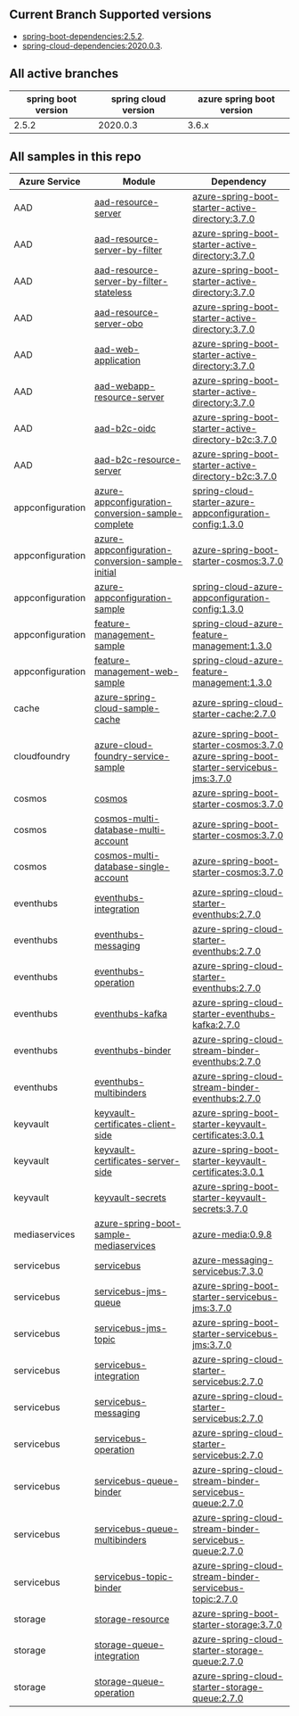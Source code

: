 
## Current Branch Supported versions
- [spring-boot-dependencies:2.5.2](https://repo.maven.apache.org/maven2/org/springframework/boot/spring-boot-dependencies/2.5.2/spring-boot-dependencies-2.5.2.pom).
- [spring-cloud-dependencies:2020.0.3](https://repo.maven.apache.org/maven2/org/springframework/cloud/spring-cloud-dependencies/2020.0.3/spring-cloud-dependencies-2020.0.3.pom).

## All active branches

| spring boot version | spring cloud version | azure spring boot version | 
| ---                 | ---                  | ---                       | 
| 2.5.2               | 2020.0.3             | 3.6.x                     | 

## All samples in this repo

| Azure Service    | Module                                                       | Dependency                                                   |
| ---------------- | ------------------------------------------------------------ | ------------------------------------------------------------ |
| AAD              | [aad-resource-server](aad/azure-spring-boot-starter-active-directory/aad-resource-server) | [azure-spring-boot-starter-active-directory:3.7.0]           |
| AAD              | [aad-resource-server-by-filter](aad/azure-spring-boot-starter-active-directory/aad-resource-server-by-filter) | [azure-spring-boot-starter-active-directory:3.7.0]             |
| AAD              | [aad-resource-server-by-filter-stateless](aad/azure-spring-boot-starter-active-directory/aad-resource-server-by-filter-stateless) | [azure-spring-boot-starter-active-directory:3.7.0]             |
| AAD              | [aad-resource-server-obo](aad/azure-spring-boot-starter-active-directory/aad-resource-server-obo) | [azure-spring-boot-starter-active-directory:3.7.0]             |
| AAD              | [aad-web-application](aad/azure-spring-boot-starter-active-directory/aad-web-application) | [azure-spring-boot-starter-active-directory:3.7.0]             |
| AAD              | [aad-webapp-resource-server](aad/azure-spring-boot-starter-active-directory/aad-web-application-and-resource-server) | [azure-spring-boot-starter-active-directory:3.7.0]             |
| AAD              | [aad-b2c-oidc](aad/azure-spring-boot-starter-active-directory-b2c/aad-b2c-oidc) | [azure-spring-boot-starter-active-directory-b2c:3.7.0]              |
| AAD              | [aad-b2c-resource-server](aad/azure-spring-boot-starter-active-directory-b2c/aad-b2c-resource-server) | [azure-spring-boot-starter-active-directory-b2c:3.7.0]               |
| appconfiguration | [azure-appconfiguration-conversion-sample-complete](appconfiguration/azure-appconfiguration-conversion-sample-complete) | [spring-cloud-starter-azure-appconfiguration-config:1.3.0]          |
| appconfiguration | [azure-appconfiguration-conversion-sample-initial](appconfiguration/azure-appconfiguration-conversion-sample-initial) | [azure-spring-boot-starter-cosmos:3.7.0]                             |
| appconfiguration | [azure-appconfiguration-sample](appconfiguration/azure-appconfiguration-sample) | [spring-cloud-azure-appconfiguration-config:1.3.0]                   |
| appconfiguration | [feature-management-sample](appconfiguration/feature-management-sample) | [spring-cloud-azure-feature-management:1.3.0]                        |
| appconfiguration | [feature-management-web-sample](appconfiguration/feature-management-web-sample) | [spring-cloud-azure-feature-management:1.3.0]                        |
| cache            | [azure-spring-cloud-sample-cache](cache/azure-spring-cloud-sample-cache) | [azure-spring-cloud-starter-cache:2.7.0]                             |
| cloudfoundry     | [azure-cloud-foundry-service-sample](cloudfoundry/azure-cloud-foundry-service-sample) | [azure-spring-boot-starter-cosmos:3.7.0]<br />[azure-spring-boot-starter-servicebus-jms:3.7.0] |
| cosmos           | [cosmos](cosmos/azure-spring-boot-starter-cosmos/cosmos)     | [azure-spring-boot-starter-cosmos:3.7.0]                             |
| cosmos           | [cosmos-multi-database-multi-account](cosmos/azure-spring-boot-starter-cosmos/cosmos-multi-database-multi-account) | [azure-spring-boot-starter-cosmos:3.7.0]                            |
| cosmos           | [cosmos-multi-database-single-account](cosmos/azure-spring-boot-starter-cosmos/cosmos-multi-database-single-account) | [azure-spring-boot-starter-cosmos:3.7.0]                            |
| eventhubs        | [eventhubs-integration](eventhubs/azure-spring-cloud-starter-eventhubs/eventhubs-integration) | [azure-spring-cloud-starter-eventhubs:2.7.0]                       |
| eventhubs        | [eventhubs-messaging](eventhubs/azure-spring-cloud-starter-eventhubs/eventhubs-messaging) | [azure-spring-cloud-starter-eventhubs:2.7.0]                       |
| eventhubs        | [eventhubs-operation](eventhubs/azure-spring-cloud-starter-eventhubs/eventhubs-operation) |[azure-spring-cloud-starter-eventhubs:2.7.0]                     |
| eventhubs        | [eventhubs-kafka](eventhubs/azure-spring-cloud-starter-eventhubs-kafka/eventhubs-kafka) | [azure-spring-cloud-starter-eventhubs-kafka:2.7.0]                   |
| eventhubs        | [eventhubs-binder](eventhubs/azure-spring-cloud-stream-binder-eventhubs/eventhubs-binder) | [azure-spring-cloud-stream-binder-eventhubs:2.7.0]                   |
| eventhubs        | [eventhubs-multibinders](eventhubs/azure-spring-cloud-stream-binder-eventhubs/eventhubs-multibinders) | [azure-spring-cloud-stream-binder-eventhubs:2.7.0]                   |
| keyvault         | [keyvault-certificates-client-side](keyvault/azure-spring-boot-starter-keyvault-certificates/keyvault-certificates-client-side) | [azure-spring-boot-starter-keyvault-certificates:3.0.1]             |
| keyvault         | [keyvault-certificates-server-side](keyvault/azure-spring-boot-starter-keyvault-certificates/keyvault-certificates-server-side) | [azure-spring-boot-starter-keyvault-certificates:3.0.1]             |
| keyvault         | [keyvault-secrets](keyvault/azure-spring-boot-starter-keyvault-secrets/keyvault-secrets) | [azure-spring-boot-starter-keyvault-secrets:3.7.0]               |
| mediaservices    | [azure-spring-boot-sample-mediaservices](mediaservices/azure-spring-boot-sample-mediaservices) | [azure-media:0.9.8]                                                  |
| servicebus       | [servicebus](servicebus/azure-messaging-servicebus/servicebus) | [azure-messaging-servicebus:7.3.0]                                  |
| servicebus       | [servicebus-jms-queue](servicebus/azure-spring-boot-starter-servicebus-jms/servicebus-jms-queue) | [azure-spring-boot-starter-servicebus-jms:3.7.0]                     |
| servicebus       | [servicebus-jms-topic](servicebus/azure-spring-boot-starter-servicebus-jms/servicebus-jms-topic) | [azure-spring-boot-starter-servicebus-jms:3.7.0]                    |
| servicebus       | [servicebus-integration](servicebus/azure-spring-cloud-starter-servicebus/servicebus-integration) | [azure-spring-cloud-starter-servicebus:2.7.0]                        |
| servicebus       | [servicebus-messaging](servicebus/azure-spring-cloud-starter-servicebus/servicebus-messaging) | [azure-spring-cloud-starter-servicebus:2.7.0]                        |
| servicebus       | [servicebus-operation](servicebus/azure-spring-cloud-starter-servicebus/servicebus-operation) | [azure-spring-cloud-starter-servicebus:2.7.0]                        |
| servicebus       | [servicebus-queue-binder](servicebus/azure-spring-cloud-stream-binder-servicebus-queue/servicebus-queue-binder) | [azure-spring-cloud-stream-binder-servicebus-queue:2.7.0]            |
| servicebus       | [servicebus-queue-multibinders](servicebus/azure-spring-cloud-stream-binder-servicebus-queue/servicebus-queue-multibinders) | [azure-spring-cloud-stream-binder-servicebus-queue:2.7.0]            |
| servicebus       | [servicebus-topic-binder](servicebus/azure-spring-cloud-stream-binder-servicebus-topic/servicebus-topic-binder) | [azure-spring-cloud-stream-binder-servicebus-topic:2.7.0]            |
| storage          | [storage-resource](storage/azure-spring-boot-starter-storage/storage-resource) | [azure-spring-boot-starter-storage:3.7.0]                            |
| storage          | [storage-queue-integration](storage/azure-spring-cloud-starter-storage-queue/storage-queue-integration) | [azure-spring-cloud-starter-storage-queue:2.7.0]                     |
| storage          | [storage-queue-operation](storage/azure-spring-cloud-starter-storage-queue/storage-queue-operation) | [azure-spring-cloud-starter-storage-queue:2.7.0]                     |

### 

[main]: https://github.com/Azure-Samples/azure-spring-boot-samples
[azure-spring-boot-starter-servicebus-jms:3.7.0]: https://search.maven.org/artifact/com.azure.spring/azure-spring-boot-starter-servicebus-jms/3.7.0/jar
[azure-spring-boot-starter-cosmos:3.7.0]: https://search.maven.org/artifact/com.azure.spring/azure-spring-boot-starter-cosmos/3.7.0/jar
[azure-spring-cloud-starter-cache:2.7.0]: https://search.maven.org/artifact/com.azure.spring/azure-spring-cloud-starter-cache/2.7.0/jar
[spring-cloud-azure-feature-management:1.3.0]: https://search.maven.org/artifact/com.microsoft.azure/spring-cloud-azure-feature-management/1.3.0/jar
[spring-cloud-azure-appconfiguration-config:1.3.0]: https://search.maven.org/artifact/com.microsoft.azure/spring-cloud-azure-appconfiguration-config/1.3.0/jar
[azure-spring-boot-starter-cosmos:3.7.0]: https://search.maven.org/artifact/com.azure.spring/azure-spring-boot-starter-cosmos/3.7.0/jar
[spring-cloud-starter-azure-appconfiguration-config:1.3.0]: https://search.maven.org/artifact/com.microsoft.azure/spring-cloud-starter-azure-appconfiguration-config/1.3.0/jar
[azure-messaging-servicebus:7.3.0]: https://search.maven.org/artifact/com.azure/azure-messaging-servicebus/7.3.0/jar
[azure-media:0.9.8]: https://search.maven.org/artifact/com.microsoft.azure/azure-media/0.9.8/jar       
[azure-spring-boot-starter-keyvault-secrets:3.7.0]: https://search.maven.org/artifact/com.azure.spring/azure-spring-boot-starter-keyvault-secrets/3.7.0/jar
[azure-spring-boot-starter-keyvault-certificates:3.0.1]: https://search.maven.org/artifact/com.azure.spring/azure-spring-boot-starter-keyvault-certificates/3.0.1/jar
[azure-spring-cloud-stream-binder-eventhubs:2.7.0]: https://search.maven.org/artifact/com.azure.spring/azure-spring-cloud-stream-binder-eventhubs/2.7.0/jar
[azure-spring-cloud-starter-eventhubs-kafka:2.7.0]: https://search.maven.org/artifact/com.azure.spring/azure-spring-cloud-starter-eventhubs-kafka/2.7.0/jar
[azure-spring-cloud-starter-eventhubs:2.7.0]: https://search.maven.org/artifact/com.azure.spring/azure-spring-cloud-starter-eventhubs/2.7.0/jar
[azure-spring-boot-starter-cosmos:3.7.0]: https://search.maven.org/artifact/com.azure.spring/azure-spring-boot-starter-cosmos/3.7.0/jar
[azure-spring-cloud-stream-binder-servicebus-topic:2.7.0]: https://search.maven.org/artifact/com.azure.spring/azure-spring-cloud-stream-binder-servicebus-topic/2.7.0/jar
[azure-spring-cloud-stream-binder-servicebus-queue:2.7.0]: https://search.maven.org/artifact/com.azure.spring/azure-spring-cloud-stream-binder-servicebus-queue/2.7.0/jar 
[azure-spring-boot-starter-storage:3.7.0]: https://search.maven.org/artifact/com.azure.spring/azure-spring-boot-starter-storage/3.7.0/jar
[azure-spring-boot-starter-active-directory:3.7.0]: https://search.maven.org/artifact/com.azure.spring/azure-spring-boot-starter-active-directory/3.7.0/jar
[azure-spring-boot-starter-active-directory-b2c:3.7.0]: https://search.maven.org/artifact/com.azure.spring/azure-spring-boot-starter-active-directory-b2c/3.7.0/jar
[azure-spring-boot-starter-servicebus-jms:3.7.0]: https://search.maven.org/artifact/com.azure.spring/azure-spring-boot-starter-servicebus-jms/3.7.0/jar
[azure-spring-cloud-starter-servicebus:2.7.0]: https://search.maven.org/artifact/com.azure.spring/azure-spring-cloud-starter-servicebus/2.7.0/jar 
[azure-spring-cloud-starter-storage-queue:2.7.0]: https://search.maven.org/artifact/com.azure.spring/azure-spring-cloud-starter-storage-queue/2.7.0/jar
